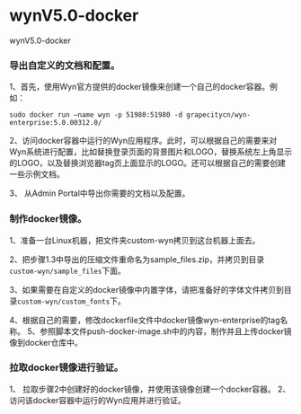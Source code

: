 # wynV5.0-docker
wynV5.0-docker
### 导出自定义的文档和配置。
1、首先，使用Wyn官方提供的docker镜像来创建一个自己的docker容器。例如：
```
sudo docker run –name wyn -p 51980:51980 -d grapecitycn/wyn-enterprise:5.0.00312.0/
```
2、访问docker容器中运行的Wyn应用程序。此时，可以根据自己的需要来对Wyn系统进行配置，比如替换登录页面的背景图片和LOGO，替换系统左上角显示的LOGO，以及替换浏览器tag页上面显示的LOGO。还可以根据自己的需要创建一些示例文档。

3、 从Admin Portal中导出你需要的文档以及配置。
### 制作docker镜像。
1、准备一台Linux机器，把文件夹custom-wyn拷贝到这台机器上面去。

2、把步骤1.3中导出的压缩文件重命名为sample_files.zip，并拷贝到目录
```custom-wyn/sample_files```下面。

3、如果需要在自定义的docker镜像中内置字体，请把准备好的字体文件拷贝到目录```custom-wyn/custom_fonts```下。

4、根据自己的需要，修改dockerfile文件中docker镜像wyn-enterprise的tag名称。
5、参照脚本文件push-docker-image.sh中的内容，制作并且上传docker镜像到docker仓库中。
### 拉取docker镜像进行验证。
1、	拉取步骤2中创建好的docker镜像，并使用该镜像创建一个docker容器。
2、	访问该docker容器中运行的Wyn应用并进行验证。
